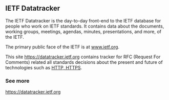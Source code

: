 ## IETF Datatracker

The IETF Datatracker is the day-to-day front-end to the IETF database for people who work on IETF standards.
It contains data about the documents, working groups, meetings, agendas, minutes, presentations, and more, of the IETF.

The primary public face of the IETF is at www.ietf.org.

This site https://datatracker.ietf.org contains tracker for RFC (Request For Comments) related all standards decisions about the present and future of technologies such as [HTTP, HTTPS](https://datatracker.ietf.org/doc/html/rfc7230). 

### See more
https://datatracker.ietf.org